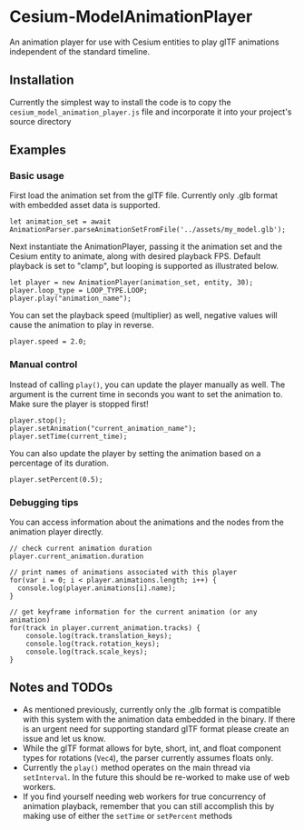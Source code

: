 # Cesium-ModelAnimationPlayer
An animation player for use with Cesium entities to play glTF animations independent of the standard timeline.

## Installation
Currently the simplest way to install the code is to copy the `cesium_model_animation_player.js` file and incorporate it into your project's source directory

## Examples
### Basic usage
First load the animation set from the glTF file. Currently only .glb format with embedded asset data is supported.
```
let animation_set = await AnimationParser.parseAnimationSetFromFile('../assets/my_model.glb');
```
Next instantiate the AnimationPlayer, passing it the animation set and the Cesium entity to animate, along with desired playback FPS. Default playback is set to "clamp", but looping is supported as illustrated below.
```
let player = new AnimationPlayer(animation_set, entity, 30);
player.loop_type = LOOP_TYPE.LOOP;
player.play("animation_name");
```
You can set the playback speed (multiplier) as well, negative values will cause the animation to play in reverse.
```
player.speed = 2.0;
```

### Manual control
Instead of calling `play()`, you can update the player manually as well. The argument is the current time in seconds you want to set the animation to. Make sure the player is stopped first!
```
player.stop();
player.setAnimation("current_animation_name");
player.setTime(current_time);
```
You can also update the player by setting the animation based on a percentage of its duration.
```
player.setPercent(0.5);
```

### Debugging tips
You can access information about the animations and the nodes from the animation player directly.
```
// check current animation duration
player.current_animation.duration

// print names of animations associated with this player
for(var i = 0; i < player.animations.length; i++) {
  console.log(player.animations[i].name);
}

// get keyframe information for the current animation (or any animation)
for(track in player.current_animation.tracks) {
    console.log(track.translation_keys);
    console.log(track.rotation_keys);
    console.log(track.scale_keys);
}
```

## Notes and TODOs
* As mentioned previously, currently only the .glb format is compatible with this system with the animation data embedded in the binary. If there is an urgent need for supporting standard glTF format please create an issue and let us know.
* While the glTF format allows for byte, short, int, and float component types for rotations (`Vec4`), the parser currently assumes floats only.
* Currently the `play()` method operates on the main thread via `setInterval`. In the future this should be re-worked to make use of web workers.
* If you find yourself needing web workers for true concurrency of animation playback, remember that you can still accomplish this by making use of either the `setTime` or `setPercent` methods